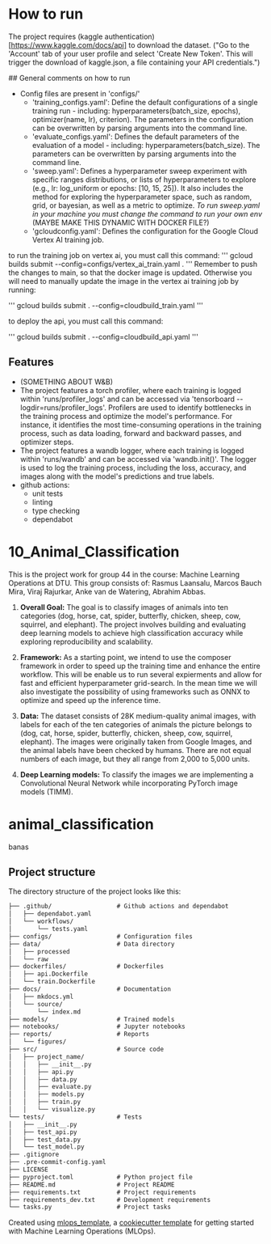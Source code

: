 # How to run

The project requires (kaggle authentication)[https://www.kaggle.com/docs/api] to download the dataset. ("Go to the 'Account' tab of your user profile and select 'Create New Token'. This will trigger the download of kaggle.json, a file containing your API credentials.")

## General comments on how to run
- Config files are present in 'configs/'         
    - 'training_configs.yaml': Define the default configurations of a single training run - including: hyperparameters(batch_size, epochs), optimizer(name, lr), criterion). The parameters in the configuration can be overwritten by parsing arguments into the command line.
    - 'evaluate_configs.yaml': Defines the default parameters of the evaluation of a model - including: hyperparameters(batch_size). The parameters can be overwritten by parsing arguments into the command line.
    - 'sweep.yaml': Defines a hyperparameter sweep experiment with specific ranges distributions, or lists of hyperparameters to explore (e.g., lr: log_uniform or epochs: [10, 15, 25]). It also includes the method for exploring the hyperparameter space, such as random, grid, or bayesian, as well as a metric to optimize. *To run sweep.yaml in your machine you must change the command to run your own env* (MAYBE MAKE THIS DYNAMIC WITH DOCKER FILE?)
    - 'gcloudconfig.yaml': Defines the configuration for the Google Cloud Vertex AI training job.


to run the training job on vertex ai, you must call this command:
'''
gcloud builds submit --config=configs/vertex_ai_train.yaml .
'''
Remember to push the changes to main, so that the docker image is updated. Otherwise you will need to manually update the image in the vertex ai training job by running: 

'''
gcloud builds submit . --config=cloudbuild_train.yaml
'''

to deploy the api, you must call this command:

'''
gcloud builds submit . --config=cloudbuild_api.yaml
'''



## Features
- (SOMETHING ABOUT W&B)
- The project features a torch profiler, where each training is logged within 'runs/profiler_logs' and can be accessed via 'tensorboard --logdir=runs/profiler_logs'. Profilers are used to identify bottlenecks in the training process and optimize the model's performance. For instance, it identifies the most time-consuming operations in the training process, such as data loading, forward and backward passes, and optimizer steps.
- The project features a wandb logger, where each training is logged within 'runs/wandb' and can be accessed via 'wandb.init()'. The logger is used to log the training process, including the loss, accuracy, and images along with the model's predictions and true labels.
- github actions: 
    * unit tests
    * linting
    * type checking
    * dependabot


# 10_Animal_Classification
This is the project work for group 44 in the course: Machine Learning Operations at DTU. This group consists of: Rasmus Laansalu, Marcos Bauch Mira, Viraj Rajurkar, Anke van de Watering, Abrahim Abbas. 

1. **Overall Goal:** The goal is to classify images of animals into ten categories (dog, horse, cat, spider, butterfly, chicken, sheep, cow, squirrel, and elephant). The project involves building and evaluating deep learning models to achieve high classification accuracy while exploring reproducibility and scalability.
   
2. **Framework:**  As a starting point, we intend to use the composer framework in order to speed up the training time and enhance the entire workflow. This will be enable us to run several expierments and allow for fast and efficient hyperparameter grid-search. In the mean time we will also investigate the possibility of using frameworks such as ONNX to optimize and speed up the inference time. 
4. **Data:** The dataset consists of 28K medium-quality animal images, with labels for each of the ten categories of animals the picture belongs to (dog, cat, horse, spider, butterfly, chicken, sheep, cow, squirrel, elephant). The images were originally taken from Google Images, and the animal labels have been checked by humans. There are not equal numbers of each image, but they all range from 2,000 to 5,000 units.
6. **Deep Learning models:** To classify the images we are implementing a Convolutional Neural Network while incorporating PyTorch image models (TIMM). 
# animal_classification

banas

## Project structure

The directory structure of the project looks like this:
```txt
├── .github/                  # Github actions and dependabot
│   ├── dependabot.yaml
│   └── workflows/
│       └── tests.yaml
├── configs/                  # Configuration files
├── data/                     # Data directory
│   ├── processed
│   └── raw
├── dockerfiles/              # Dockerfiles
│   ├── api.Dockerfile
│   └── train.Dockerfile
├── docs/                     # Documentation
│   ├── mkdocs.yml
│   └── source/
│       └── index.md
├── models/                   # Trained models
├── notebooks/                # Jupyter notebooks
├── reports/                  # Reports
│   └── figures/
├── src/                      # Source code
│   ├── project_name/
│   │   ├── __init__.py
│   │   ├── api.py
│   │   ├── data.py
│   │   ├── evaluate.py
│   │   ├── models.py
│   │   ├── train.py
│   │   └── visualize.py
└── tests/                    # Tests
│   ├── __init__.py
│   ├── test_api.py
│   ├── test_data.py
│   └── test_model.py
├── .gitignore
├── .pre-commit-config.yaml
├── LICENSE
├── pyproject.toml            # Python project file
├── README.md                 # Project README
├── requirements.txt          # Project requirements
├── requirements_dev.txt      # Development requirements
└── tasks.py                  # Project tasks
```


Created using [mlops_template](https://github.com/SkafteNicki/mlops_template),
a [cookiecutter template](https://github.com/cookiecutter/cookiecutter) for getting
started with Machine Learning Operations (MLOps).
